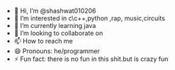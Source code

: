 - 👋 Hi, I’m @shashwat010206
- 👀 I’m interested in c\c++,python ,rap, music,circuits
- 🌱 I’m currently learning java
- 💞️ I’m looking to collaborate on 
- 📫 How to reach me 
- 😄 Pronouns: he/programmer
- ⚡ Fun fact: there is no fun in this shit.but is crazy fun

<!---
shashwat010206/shashwat010206 is a ✨ special ✨ repository because its `README.md` (this file) appears on your GitHub profile.
You can click the Preview link to take a look at your changes.
--->
